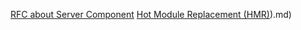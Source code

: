 [RFC about Server Component](../1.Project/Server%20Component/RFC%20about%20Server%20Component.md)
[Hot Module Replacement (HMR)](HMR)).md)
